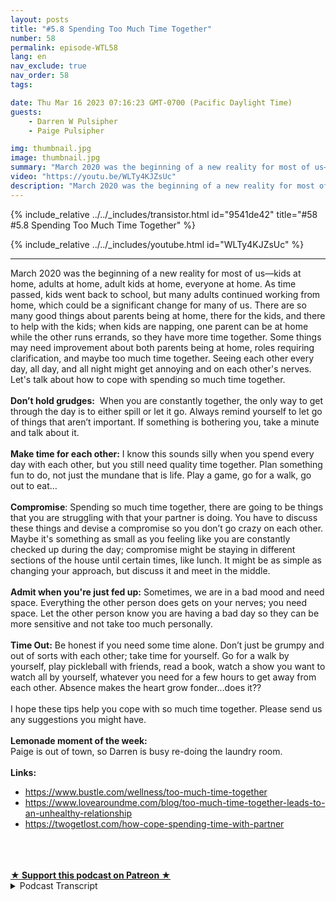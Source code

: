 ```yaml
---
layout: posts
title: "#5.8 Spending Too Much Time Together"
number: 58
permalink: episode-WTL58
lang: en
nav_exclude: true
nav_order: 58
tags:

date: Thu Mar 16 2023 07:16:23 GMT-0700 (Pacific Daylight Time)
guests:
    - Darren W Pulsipher
    - Paige Pulsipher

img: thumbnail.jpg
image: thumbnail.jpg
summary: "March 2020 was the beginning of a new reality for most of us—kids at home, adults at home, adult kids at home, everyone at home. As time passed, kids went back to school, but many adults continued working from home, which could be a significant change for many of us. There are so many good things about parents being at home, there for the kids, and there to help with the kids; when kids are napping, one parent can be at home while the other runs errands, so they have more time together. Some things may need improvement about both parents being at home, roles requiring clarification, and maybe too much time together. Seeing each other every day, all day, and all night might get annoying and on each other's nerves. Let's talk about how to cope with spending so much time together. Don’t hold grudges:  When you are constantly together, the only way to get through the day is to either spill or let it go. Always remind yourself to let go of things that aren’t important. If something is bothering you, take a minute and talk about it. Make time for each other: I know this sounds silly when you spend every day with each other, but you still need quality time together. Plan something fun to do, not just the mundane that is life. Play a game, go for a walk, go out to eat… Compromise: Spending so much time together, there are going to be things that you are struggling with that your partner is doing. You have to discuss these things and devise a compromise so you don’t go crazy on each other. Maybe it's something as small as you feeling like you are constantly checked up during the day; compromise might be staying in different sections of the house until certain times, like lunch. It might be as simple as changing your approach, but discuss it and meet in the middle. Admit when you're just fed up: Sometimes, we are in a bad mood and need space. Everything the other person does gets on your nerves; you need space. Let the other person know you are having a bad day so they can be more sensitive and not take too much personally.  Time Out: Be honest if you need some time alone. Don’t just be grumpy and out of sorts with each other; take time for yourself. Go for a walk by yourself, play pickleball with friends, read a book, watch a show you want to watch all by yourself, whatever you need for a few hours to get away from each other. Absence makes the heart grow fonder…does it??  I hope these tips help you cope with so much time together. Please send us any suggestions you might have. Lemonade moment of the week: Paige is out of town, so Darren is busy re-doing the laundry room.Links: https://www.bustle.com/wellness/too-much-time-togetherhttps://www.lovearoundme.com/blog/too-much-time-together-leads-to-an-unhealthy-relationshiphttps://twogetlost.com/how-cope-spending-time-with-partner "
video: "https://youtu.be/WLTy4KJZsUc"
description: "March 2020 was the beginning of a new reality for most of us—kids at home, adults at home, adult kids at home, everyone at home. As time passed, kids went back to school, but many adults continued working from home, which could be a significant change for many of us. There are so many good things about parents being at home, there for the kids, and there to help with the kids; when kids are napping, one parent can be at home while the other runs errands, so they have more time together. Some things may need improvement about both parents being at home, roles requiring clarification, and maybe too much time together. Seeing each other every day, all day, and all night might get annoying and on each other's nerves. Let's talk about how to cope with spending so much time together. Don’t hold grudges:  When you are constantly together, the only way to get through the day is to either spill or let it go. Always remind yourself to let go of things that aren’t important. If something is bothering you, take a minute and talk about it. Make time for each other: I know this sounds silly when you spend every day with each other, but you still need quality time together. Plan something fun to do, not just the mundane that is life. Play a game, go for a walk, go out to eat… Compromise: Spending so much time together, there are going to be things that you are struggling with that your partner is doing. You have to discuss these things and devise a compromise so you don’t go crazy on each other. Maybe it's something as small as you feeling like you are constantly checked up during the day; compromise might be staying in different sections of the house until certain times, like lunch. It might be as simple as changing your approach, but discuss it and meet in the middle. Admit when you're just fed up: Sometimes, we are in a bad mood and need space. Everything the other person does gets on your nerves; you need space. Let the other person know you are having a bad day so they can be more sensitive and not take too much personally.  Time Out: Be honest if you need some time alone. Don’t just be grumpy and out of sorts with each other; take time for yourself. Go for a walk by yourself, play pickleball with friends, read a book, watch a show you want to watch all by yourself, whatever you need for a few hours to get away from each other. Absence makes the heart grow fonder…does it??  I hope these tips help you cope with so much time together. Please send us any suggestions you might have. Lemonade moment of the week: Paige is out of town, so Darren is busy re-doing the laundry room.Links: https://www.bustle.com/wellness/too-much-time-togetherhttps://www.lovearoundme.com/blog/too-much-time-together-leads-to-an-unhealthy-relationshiphttps://twogetlost.com/how-cope-spending-time-with-partner "
---
```


<div>
{% include_relative ../../_includes/transistor.html id="9541de42" title="#58 #5.8 Spending Too Much Time Together" %}

{% include_relative ../../_includes/youtube.html id="WLTy4KJZsUc" %}
</div>

---

<html><head></head><body><div>March 2020 was the beginning of a new reality for most of us—kids at home, adults at home, adult kids at home, everyone at home. As time passed, kids went back to school, but many adults continued working from home, which could be a significant change for many of us. There are so many good things about parents being at home, there for the kids, and there to help with the kids; when kids are napping, one parent can be at home while the other runs errands, so they have more time together. Some things may need improvement about both parents being at home, roles requiring clarification, and maybe too much time together. Seeing each other every day, all day, and all night might get annoying and on each other's nerves. Let's talk about how to cope with spending so much time together.</div><div>&nbsp;</div><div><strong>Don’t hold grudges:</strong>&nbsp; When you are constantly together, the only way to get through the day is to either spill or let it go. Always remind yourself to let go of things that aren’t important. If something is bothering you, take a minute and talk about it.</div><div>&nbsp;</div><div><strong>Make time for each other:</strong> I know this sounds silly when you spend every day with each other, but you still need quality time together. Plan something fun to do, not just the mundane that is life. Play a game, go for a walk, go out to eat…</div><div>&nbsp;</div><div><strong>Compromise</strong>: Spending so much time together, there are going to be things that you are struggling with that your partner is doing. You have to discuss these things and devise a compromise so you don’t go crazy on each other. Maybe it's something as small as you feeling like you are constantly checked up during the day; compromise might be staying in different sections of the house until certain times, like lunch. It might be as simple as changing your approach, but discuss it and meet in the middle.</div><div>&nbsp;</div><div><strong>Admit when you're just fed up:</strong> Sometimes, we are in a bad mood and need space. Everything the other person does gets on your nerves; you need space. Let the other person know you are having a bad day so they can be more sensitive and not take too much personally.&nbsp;</div><div>&nbsp;</div><div><strong>Time Out:</strong> Be honest if you need some time alone. Don’t just be grumpy and out of sorts with each other; take time for yourself. Go for a walk by yourself, play pickleball with friends, read a book, watch a show you want to watch all by yourself, whatever you need for a few hours to get away from each other. Absence makes the heart grow fonder…does it??&nbsp;</div><div>&nbsp;</div><div>I hope these tips help you cope with so much time together. Please send us any suggestions you might have.</div><div>&nbsp;</div><div><strong>Lemonade moment of the week: </strong><br>Paige is out of town, so Darren is busy re-doing the laundry room.<br><br></div><div><strong>Links:&nbsp;</strong></div><ul><li><a href="https://www.bustle.com/wellness/too-much-time-together">https://www.bustle.com/wellness/too-much-time-together</a></li><li><a href="https://www.lovearoundme.com/blog/too-much-time-together-leads-to-an-unhealthy-relationship">https://www.lovearoundme.com/blog/too-much-time-together-leads-to-an-unhealthy-relationship</a></li><li><a href="https://twogetlost.com/how-cope-spending-time-with-partner">https://twogetlost.com/how-cope-spending-time-with-partner</a></li></ul><div>&nbsp;</div><div><br><br></div>
<strong>
  <a href="https://www.patreon.com/wheresthelemonade" target="_donate" rel="payment" title="★ Support this podcast on Patreon ★">★ Support this podcast on Patreon ★</a>
</strong></body></html>

<details>
<summary> Podcast Transcript </summary>

<p></p>

</details>
